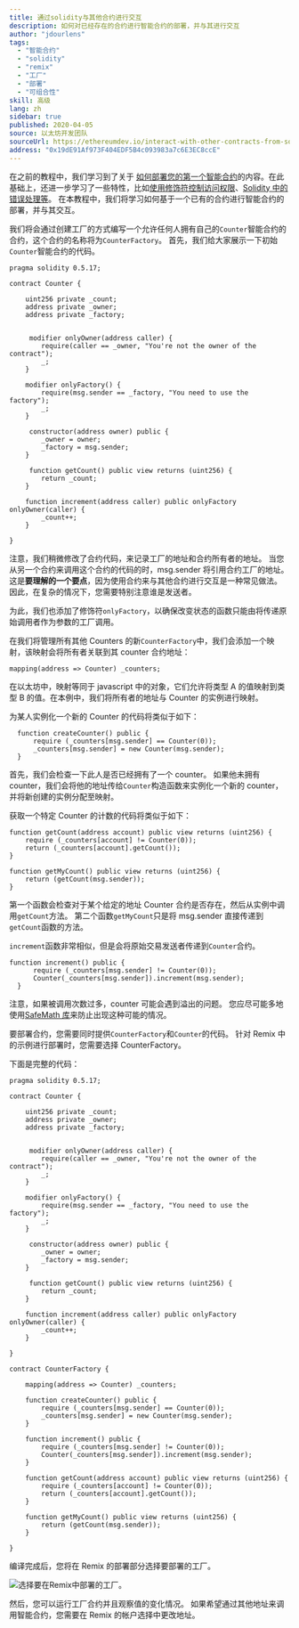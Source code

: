 ```yaml
---
title: 通过solidity与其他合约进行交互
description: 如何对已经存在的合约进行智能合约的部署，并与其进行交互
author: "jdourlens"
tags:
  - "智能合约"
  - "solidity"
  - "remix"
  - "工厂"
  - "部署"
  - "可组合性"
skill: 高级
lang: zh
sidebar: true
published: 2020-04-05
source: 以太坊开发团队
sourceUrl: https://ethereumdev.io/interact-with-other-contracts-from-solidity/
address: "0x19dE91Af973F404EDF5B4c093983a7c6E3EC8ccE"
---
```


在之前的教程中，我们学习到了关于 [如何部署您的第一个智能合约](/developers/tutorials/deploying-your-first-smart-contract/)的内容。在此基础上，还进一步学习了一些特性，比如[使用修饰符控制访问权限](https://ethereumdev.io/organize-your-code-and-control-access-to-your-smart-contract-with-modifiers/)、[Solidity 中的错误处理等](https://ethereumdev.io/handle-errors-in-solidity-with-require-and-revert/)。 在本教程中，我们将学习如何基于一个已有的合约进行智能合约的部署，并与其交互。

我们将会通过创建工厂的方式编写一个允许任何人拥有自己的`Counter`智能合约的合约，这个合约的名称将为`CounterFactory`。 首先，我们给大家展示一下初始`Counter`智能合约的代码。

```solidity
pragma solidity 0.5.17;

contract Counter {

    uint256 private _count;
    address private _owner;
    address private _factory;


     modifier onlyOwner(address caller) {
        require(caller == _owner, "You're not the owner of the contract");
        _;
    }

    modifier onlyFactory() {
        require(msg.sender == _factory, "You need to use the factory");
        _;
    }

     constructor(address owner) public {
        _owner = owner;
        _factory = msg.sender;
    }

     function getCount() public view returns (uint256) {
        return _count;
    }

    function increment(address caller) public onlyFactory onlyOwner(caller) {
        _count++;
    }

}
```

注意，我们稍微修改了合约代码，来记录工厂的地址和合约所有者的地址。 当您从另一个合约来调用这个合约的代码的时，msg.sender 将引用合约工厂的地址。 这是**要理解的一个要点**，因为使用合约来与其他合约进行交互是一种常见做法。 因此，在复杂的情况下，您需要特别注意谁是发送者。

为此，我们也添加了修饰符`onlyFactory`，以确保改变状态的函数只能由将传递原始调用者作为参数的工厂调用。

在我们将管理所有其他 Counters 的新`CounterFactory`中，我们会添加一个映射，该映射会将所有者关联到其 counter 合约地址：

```solidity
mapping(address => Counter) _counters;
```

在以太坊中，映射等同于 javascript 中的对象，它们允许将类型 A 的值映射到类型 B 的值。在本例中，我们将所有者的地址与 Counter 的实例进行映射。

为某人实例化一个新的 Counter 的代码将类似于如下：

```solidity
  function createCounter() public {
      require (_counters[msg.sender] == Counter(0));
      _counters[msg.sender] = new Counter(msg.sender);
  }
```

首先，我们会检查一下此人是否已经拥有了一个 counter。 如果他未拥有 counter，我们会将他的地址传给`Counter`构造函数来实例化一个新的 counter，并将新创建的实例分配至映射。

获取一个特定 Counter 的计数的代码将类似于如下：

```solidity
function getCount(address account) public view returns (uint256) {
    require (_counters[account] != Counter(0));
    return (_counters[account].getCount());
}

function getMyCount() public view returns (uint256) {
    return (getCount(msg.sender));
}
```

第一个函数会检查对于某个给定的地址 Counter 合约是否存在，然后从实例中调用`getCount`方法。 第二个函数`getMyCount`只是将 msg.sender 直接传递到`getCount`函数的方法。

`increment`函数非常相似，但是会将原始交易发送者传递到`Counter`合约。

```solidity
function increment() public {
      require (_counters[msg.sender] != Counter(0));
      Counter(_counters[msg.sender]).increment(msg.sender);
  }
```

注意，如果被调用次数过多，counter 可能会遇到溢出的问题。 您应尽可能多地使用[SafeMath 库](https://ethereumdev.io/using-safe-math-library-to-prevent-from-overflows/)来防止出现这种可能的情况。

要部署合约，您需要同时提供`CounterFactory`和`Counter`的代码。 针对 Remix 中的示例进行部署时，您需要选择 CounterFactory。

下面是完整的代码：

```solidity
pragma solidity 0.5.17;

contract Counter {

    uint256 private _count;
    address private _owner;
    address private _factory;


     modifier onlyOwner(address caller) {
        require(caller == _owner, "You're not the owner of the contract");
        _;
    }

    modifier onlyFactory() {
        require(msg.sender == _factory, "You need to use the factory");
        _;
    }

     constructor(address owner) public {
        _owner = owner;
        _factory = msg.sender;
    }

     function getCount() public view returns (uint256) {
        return _count;
    }

    function increment(address caller) public onlyFactory onlyOwner(caller) {
        _count++;
    }

}

contract CounterFactory {

    mapping(address => Counter) _counters;

    function createCounter() public {
        require (_counters[msg.sender] == Counter(0));
        _counters[msg.sender] = new Counter(msg.sender);
    }

    function increment() public {
        require (_counters[msg.sender] != Counter(0));
        Counter(_counters[msg.sender]).increment(msg.sender);
    }

    function getCount(address account) public view returns (uint256) {
        require (_counters[account] != Counter(0));
        return (_counters[account].getCount());
    }

    function getMyCount() public view returns (uint256) {
        return (getCount(msg.sender));
    }

}
```

编译完成后，您将在 Remix 的部署部分选择要部署的工厂。

![选择要在Remix中部署的工厂。](./counterfactory-deploy.png)

然后，您可以运行工厂合约并且观察值的变化情况。 如果希望通过其他地址来调用智能合约，您需要在 Remix 的帐户选择中更改地址。

